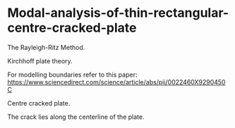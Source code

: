 # Modal-analysis-of-thin-rectangular-centre-cracked-plate

The Rayleigh-Ritz Method. 

Kirchhoff plate theory. 

For modelling boundaries refer to this paper: https://www.sciencedirect.com/science/article/abs/pii/0022460X9290450C

Centre cracked plate. 

The crack lies along the centerline of the plate.

